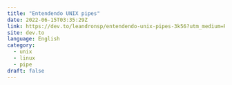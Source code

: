 ```yaml
---
title: "Entendendo UNIX pipes"
date: 2022-06-15T03:35:29Z
link: https://dev.to/leandronsp/entendendo-unix-pipes-3k56?utm_medium=RSS&utm_source=news.12bit.vn
site: dev.to
language: English
category:
  - unix
  - linux
  - pipe
draft: false
---
```

